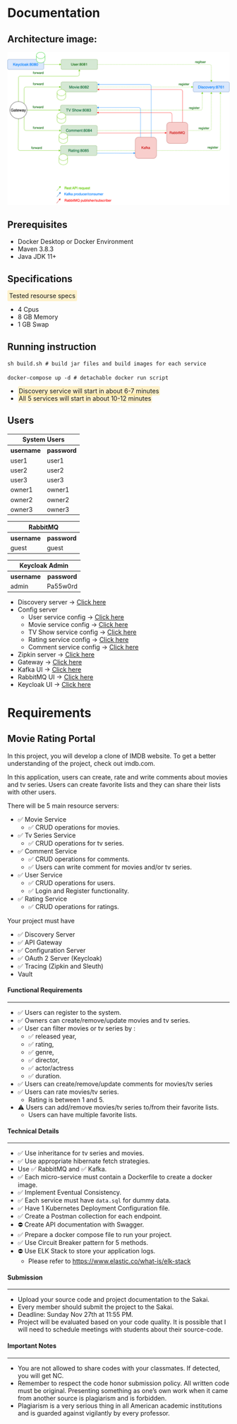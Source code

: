 # Documentation

## Architecture image:

![alt text](assignment.drawio.png)

## Prerequisites

* Docker Desktop or Docker Environment
* Maven 3.8.3
* Java JDK 11+

## Specifications

<span style='background: rgba(255, 191, 0, 0.2); padding: 4px; border-radius: 3px'>Tested resourse specs</span>

* 4 Cpus
* 8 GB Memory
* 1 GB Swap

## Running instruction

```shell
sh build.sh # build jar files and build images for each service

docker-compose up -d # detachable docker run script
```

* <span style='background: rgba(255, 191, 0, 0.2); padding: 2px; border-radius: 3px'>Discovery service will start in about 6-7 minutes</span>
* <span style='background: rgba(255, 191, 0, 0.2); padding: 2px; border-radius: 3px'>All 5 services will start in about 10-12 minutes</span>

## Users

<table>
<tr>
<th colspan="2">System Users</th>
</tr>
<tr>
<th>username</th>
<th>password</th>
</tr>
<tr>
<td>user1</td>
<td>user1</td>
</tr>
<tr>
<td>user2</td>
<td>user2</td>
</tr>
<tr>
<td>user3</td>
<td>user3</td>
</tr>
<tr>
<td>owner1</td>
<td>owner1</td>
</tr>
<tr>
<td>owner2</td>
<td>owner2</td>
</tr>
<tr>
<td>owner3</td>
<td>owner3</td>
</tr>
</table>

<table>
<tr>
<th colspan="2">RabbitMQ</th>
</tr>
<tr>
<th>username</th>
<th>password</th>
</tr>
<tr>
<td>guest</td>
<td>guest</td>
</tr>
</table>

<table>
<tr>
<th colspan="2">Keycloak Admin</th>
</tr>
<tr>
<th>username</th>
<th>password</th>
</tr>
<tr>
<td>admin</td>
<td>Pa55w0rd</td>
</tr>
</table>

* Discovery server &rarr; <a href='http://localhost:8761' target='_blank'>Click here</a>
* Config server
  * User service config &rarr; <a href='http://localhost:8090/user-service/default' target='_blank'>Click here</a>
  * Movie service config &rarr; <a href='http://localhost:8090/movie-service/default' target='_blank'>Click here</a>
  * TV Show service config &rarr; <a href='http://localhost:8090/tvshow-service/default' target='_blank'>Click here</a>
  * Rating service config &rarr; <a href='http://localhost:8090/rating-service/default' target='_blank'>Click here</a>
  * Comment service config &rarr; <a href='http://localhost:8090/comment-service/default' target='_blank'>Click here</a>
* Zipkin server &rarr; <a href='http://localhost:9411' target='_blank'>Click here</a>
* Gateway &rarr; <a href='http://localhost' target='_blank'>Click here</a>
* Kafka UI &rarr; <a href='http://localhost:8089' target='_blank'>Click here</a>
* RabbitMQ UI &rarr; <a href='http://localhost:5673' target='_blank'>Click here</a>
* Keycloak UI &rarr; <a href='http://localhost:8080' target='_blank'>Click here</a>

# Requirements

## Movie Rating Portal
 
In this project, you will develop a clone of IMDB website. To get a better understanding of the project, check out imdb.com.

In this application, users can create, rate and write comments about movies and tv series. Users can create favorite lists and they can share their lists with other users.

There will be 5 main resource servers:
 - ✅ Movie Service
	 - ✅ CRUD operations for movies.
 - ✅ Tv Series Service
	 - ✅ CRUD operations for tv series.
 - ✅ Comment Service
	 - ✅ CRUD operations for comments.
	 - ✅ Users can write comment for movies and/or tv series.
 - ✅ User Service
	 - ✅ CRUD operations for users.
	 - ✅ Login and Register functionality.
 - ✅ Rating Service 
	 - ✅ CRUD operations for ratings.

Your project must have
- ✅ Discovery Server
- ✅ API Gateway
- ✅ Configuration Server
- ✅ OAuth 2 Server (Keycloak)
- ✅ Tracing (Zipkin and Sleuth)
- Vault 


####  Functional  Requirements
--- 
* ✅ Users can register to the system.
* ✅ Owners can create/remove/update movies and tv series.
* ✅ User can filter movies or tv series by :
    * ✅ released year,
    * ✅ rating,
    * ✅ genre,
    * ✅ director,
    * ✅ actor/actress
    * ✅ duration.
* ✅ Users can create/remove/update comments for movies/tv series
* ✅ Users can rate movies/tv series.
	* Rating is between 1 and 5.
* ⚠️ Users can add/remove movies/tv series to/from their favorite lists.
	* Users can have multiple favorite lists.

#### Technical Details
---
* ✅ Use inheritance for tv series and movies. 
* ✅ Use appropriate hibernate fetch strategies.
* Use ✅ RabbitMQ and ✅ Kafka.
* ✅ Each micro-service must contain a Dockerfile to create a docker image.
* ✅ Implement Eventual Consistency.
* ✅ Each service must have `data.sql` for dummy data.
* ✅ Have 1 Kubernetes Deployment Configuration file.
* ✅ Create a Postman collection for each endpoint.
* ⛔️ Create API documentation with Swagger.
* ✅ Prepare a docker compose file to run your project.
* ✅ Use Circuit Breaker pattern for 5 methods.
* ⛔️️ Use ELK Stack to store your application logs.
    * Please refer to https://www.elastic.co/what-is/elk-stack


#### Submission
---
* Upload your source code and project documentation to the Sakai.
* Every member should submit the project to the Sakai.
* Deadline: Sunday Nov 27th at 11:55 PM.
* Project will be evaluated based on your code quality. It is possible that I will need to schedule meetings with students about their source-code.

#### Important Notes
---
* You are not allowed to share codes with your classmates. If detected, you will get NC.
* Remember to respect the code honor submission policy. All written code must be original. Presenting something as one’s own work when it came from another source is plagiarism and is forbidden.
* Plagiarism is a very serious thing in all American academic institutions and is guarded against vigilantly by every professor.
 
